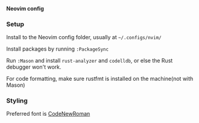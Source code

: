 #### Neovim config

### Setup

Install to the Neovim config folder, usually at `~/.configs/nvim/`

Install packages by running `:PackageSync`

Run `:Mason` and install `rust-analyzer` and `codelldb`, or else the Rust debugger won't work.

For code formatting, make sure rustfmt is installed on the machine(not with Mason)

### Styling

Preferred font is [CodeNewRoman](https://www.nerdfonts.com/font-downloads)
